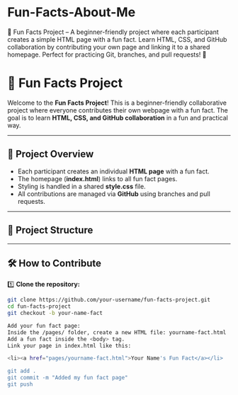 # Fun-Facts-About-Me
🚀 Fun Facts Project – A beginner-friendly project where each participant creates a simple HTML page with a fun fact. Learn HTML, CSS, and GitHub collaboration by contributing your own page and linking it to a shared homepage. Perfect for practicing Git, branches, and pull requests! 🎉

# 🎉 Fun Facts Project  

Welcome to the **Fun Facts Project**! This is a beginner-friendly collaborative project where everyone contributes their own webpage with a fun fact. The goal is to learn **HTML, CSS, and GitHub collaboration** in a fun and practical way.  

---

## 🚀 Project Overview  
- Each participant creates an individual **HTML page** with a fun fact.  
- The homepage (**index.html**) links to all fun fact pages.  
- Styling is handled in a shared **style.css** file.  
- All contributions are managed via **GitHub** using branches and pull requests.  

---

## 📁 Project Structure  


---

## 🛠 How to Contribute  

1️⃣ **Clone the repository:**  
```bash
git clone https://github.com/your-username/fun-facts-project.git
cd fun-facts-project
git checkout -b your-name-fact

Add your fun fact page:
Inside the /pages/ folder, create a new HTML file: yourname-fact.html
Add a fun fact inside the <body> tag.
Link your page in index.html like this:

<li><a href="pages/yourname-fact.html">Your Name's Fun Fact</a></li>

git add .
git commit -m "Added my fun fact page"
git push 
